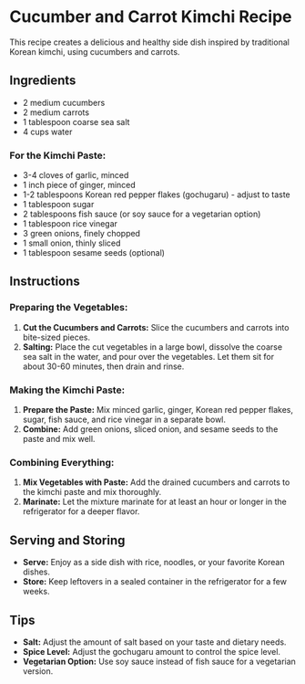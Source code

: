 # Cucumber and Carrot Kimchi Recipe

This recipe creates a delicious and healthy side dish inspired by traditional Korean kimchi, using cucumbers and carrots.

## Ingredients

- 2 medium cucumbers
- 2 medium carrots
- 1 tablespoon coarse sea salt
- 4 cups water

### For the Kimchi Paste:

- 3-4 cloves of garlic, minced
- 1 inch piece of ginger, minced
- 1-2 tablespoons Korean red pepper flakes (gochugaru) - adjust to taste
- 1 tablespoon sugar
- 2 tablespoons fish sauce (or soy sauce for a vegetarian option)
- 1 tablespoon rice vinegar
- 3 green onions, finely chopped
- 1 small onion, thinly sliced
- 1 tablespoon sesame seeds (optional)

## Instructions

### Preparing the Vegetables:

1. **Cut the Cucumbers and Carrots:** Slice the cucumbers and carrots into bite-sized pieces.
2. **Salting:** Place the cut vegetables in a large bowl, dissolve the coarse sea salt in the water, and pour over the vegetables. Let them sit for about 30-60 minutes, then drain and rinse.

### Making the Kimchi Paste:

1. **Prepare the Paste:** Mix minced garlic, ginger, Korean red pepper flakes, sugar, fish sauce, and rice vinegar in a separate bowl.
2. **Combine:** Add green onions, sliced onion, and sesame seeds to the paste and mix well.

### Combining Everything:

1. **Mix Vegetables with Paste:** Add the drained cucumbers and carrots to the kimchi paste and mix thoroughly.
2. **Marinate:** Let the mixture marinate for at least an hour or longer in the refrigerator for a deeper flavor.

## Serving and Storing

- **Serve:** Enjoy as a side dish with rice, noodles, or your favorite Korean dishes.
- **Store:** Keep leftovers in a sealed container in the refrigerator for a few weeks.

## Tips

- **Salt:** Adjust the amount of salt based on your taste and dietary needs.
- **Spice Level:** Adjust the gochugaru amount to control the spice level.
- **Vegetarian Option:** Use soy sauce instead of fish sauce for a vegetarian version.
